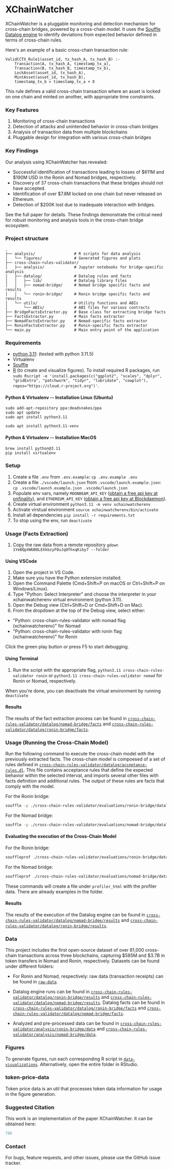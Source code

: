 # XChainWatcher

XChainWatcher is a pluggable monitoring and detection mechanism for cross-chain bridges, powered by a cross-chain model. It uses the [Souffle Datalog engine](https://souffle-lang.github.io/) to identify deviations from expected behavior defined in terms of cross-chain rules.

Here's an example of a basic cross-chain transaction rule:
```
ValidCCTX_Rule1(asset_id, tx_hash_A, tx_hash_B) :-
    Transaction(A, tx_hash_A, timestamp_tx_a),
    Transaction(B, tx_hash_B, timestamp_tx_b),
    LockAsset(asset_id, tx_hash_A),
    MintAsset(asset_id, tx_hash_B),
    timestamp_tx_b > timestamp_tx_a + δ
```

This rule defines a valid cross-chain transaction where an asset is locked on one chain and minted on another, with appropriate time constraints.

### Key Features
1. Monitoring of cross-chain transactions
2. Detection of attacks and unintended behavior in cross-chain bridges
3. Analysis of transaction data from multiple blockchains
4. Pluggable design for integration with various cross-chain bridges

### Key Findings
Our analysis using XChainWatcher has revealed:

* Successful identification of transactions leading to losses of $611M and $190M USD in the Ronin and Nomad bridges, respectively.
* Discovery of 37 cross-chain transactions that these bridges should not have accepted.
* Identification of over $7.8M locked on one chain but never released on Ethereum. 
* Detection of $200K lost due to inadequate interaction with bridges.

See the full paper for details. These findings demonstrate the critical need for robust monitoring and analysis tools in the cross-chain bridge ecosystem.

### Project structure

```
.
├── analysis/                 # R scripts for data analysis
│   └── figures/              # Generated figures and plots
├── cross-chain-rules-validator/
│   ├── analysis/             # Jupyter notebooks for bridge-specific analysis
│   ├── datalog/              # Datalog rules and facts
│   │   ├── lib/              # Datalog library files
│   │   ├── nomad-bridge/     # Nomad bridge specific facts and results
│   │   └── ronin-bridge/     # Ronin bridge specific facts and results
│   └── utils/                # Utility functions and ABIs
│       └── ABIs/             # ABI files for various contracts
├── BridgeFactsExtractor.py   # Base class for extracting bridge facts
├── FactsExtractor.py         # Main facts extractor
├── NomadFactsExtractor.py    # Nomad-specific facts extractor
├── RoninFactsExtractor.py    # Ronin-specific facts extractor
└── main.py                   # Main entry point of the application
```

### Requirements
* [python 3.11](https://www.python.org/downloads/release/python-3115/): (tested with python 3.11.5)
* Virtualenv
* [Souffle](https://souffle-lang.github.io/install)
* [R](https://cran.rstudio.com/) (to create and visualize figures). To install required R packages, run `sudo Rscript -e 'install.packages(c("ggplot2", "scales", "dplyr", "gridExtra", "patchwork", "tidyr", "lubridate", "cowplot"), repos="https://cloud.r-project.org")'`.

#### Python & Virtualenv -- Installation Linux (Ubuntu)
```
sudo add-apt-repository ppa:deadsnakes/ppa
sudo apt update
sudo apt install python3.11

sudo apt install python3.11-venv
```

#### Python & Virtualenv -- Installation MacOS
```
brew install python@3.11
pip install virtualenv
```

### Setup
1. Create a file `.env` from `.env.example`: `cp .env.example .env`
2. Create a file `./vscode/launch.json` from `.vscode/launch.example.json`: `cp .vscode/launch.example.json .vscode/launch.json`
3. Populate env vars, namely `MOONBEAM_API_KEY` ([obtain a free api key at onfinality](https://app.onfinality.io)), and `ETHEREUM_API_KEY` ([obtain a free api key at Blockdaemon](https://app.blockdaemon.com/)).
4. Create virtual environment `python3.11 -m venv xchainwatcherenv`
5. Activate virstual environment `source xchainwatcherenv/bin/activate`
6. Install all dependencies `pip install -r requirements.txt`
7. To stop using the env, run `deactivate`
 
### Usage (Facts Extraction)
1. Copy the raw data from a remote repository `gdown 1YeBQpXWUB8LEXkbzyF0uJqOfhxqKiby7 --folder`

#### Using VSCode
1. Open the project in VS Code.
2. Make sure you have the Python extension installed.
3. Open the Command Palette (Cmd+Shift+P on macOS or Ctrl+Shift+P on Windows/Linux).
4. Type "Python: Select Interpreter" and choose the interpreter in your xchainwatcherenv virtual environment (python 3.11).
5. Open the Debug view (Ctrl+Shift+D or Cmd+Shift+D on Mac).
6. From the dropdown at the top of the Debug view, select either:

* "Python: cross-chain-rules-validator with nomad flag (xchainwatcherenv)" for Nomad
* "Python: cross-chain-rules-validator with ronin flag (xchainwatcherenv)" for Ronin

Click the green play button or press F5 to start debugging.

#### Using Terminal

1. Run the script with the appropriate flag, `python3.11 cross-chain-rules-validator ronin` or `python3.11 cross-chain-rules-validator nomad` for Ronin or Nomad, respectively. 

When you're done, you can deactivate the virtual environment by running `deactivate`

#### Results
The results of the fact extraction process can be found in [`cross-chain-rules-validator/datalog/nomad-bridge/facts`](cross-chain-rules-validator/datalog/nomad-bridge/facts) and [`cross-chain-rules-validator/datalog/ronin-bridge/facts`](cross-chain-rules-validator/datalog/ronin-bridge/facts).

### Usage (Running the Cross-Chain Model)
Run the following command to execute the cross-chain model with the previously extracted facts. The cross-chain model is compoesed of a set of rules defined in [`cross-chain-rules-validator/datalog/acceptance-rules.dl`](cross-chain-rules-validator/datalog/acceptance-rules.dl). This file contains acceptance rules that define the expected behavior within the selected interval, and imports several other files with facts definition and additional rules. The output of these rules are facts that comply with the model.

For the Ronin bridge:
```bash
souffle -p ./cross-chain-rules-validator/evaluations/ronin-bridge/datalog-logs.console -F./cross-chain-rules-validator/datalog/ronin-bridge/facts/ -D./cross-chain-rules-validator/datalog/ronin-bridge/results/ ./cross-chain-rules-validator/datalog/acceptance-rules.dl
```

For the Nomad bridge:
```bash
souffle -p ./cross-chain-rules-validator/evaluations/nomad-bridge/datalog-logs.console -F./cross-chain-rules-validator/datalog/nomad-bridge/facts/ -D./cross-chain-rules-validator/datalog/nomad-bridge/results/ ./cross-chain-rules-validator/datalog/acceptance-rules.dl
```

#### Evaluating the execution of the Cross-Chain Model

For the Ronin bridge:
```bash
souffleprof ./cross-chain-rules-validator/evaluations/ronin-bridge/datalog-logs.console -j
```

For the Nomad bridge:
```bash
souffleprof ./cross-chain-rules-validator/evaluations/nomad-bridge/datalog-logs.console -j
```

These commands will create a file under `profiler_html` with the profiler data. There are already examples in the folder.

#### Results
The results of the execution of the Datalog engine can be found in [`cross-chain-rules-validator/datalog/nomad-bridge/results`](cross-chain-rules-validator/datalog/nomad-bridge/results) and [`cross-chain-rules-validator/datalog/ronin-bridge/results`](cross-chain-rules-validator/datalog/ronin-bridge/results).

### Data
This project includes the first open-source dataset of over 81,000 cross-chain transactions across three blockchains, capturing $585M and $3.7B in token transfers in Nomad and Ronin, respectively. Datasets can be found under different folders:

* For Ronin and Nomad, respectively: raw data (transaction receipts) can be found in [`raw-data`](./raw-data).

* Datalog engine runs can be found in [`cross-chain-rules-validator/datalog/ronin-bridge/results`](./cross-chain-rules-validator/datalog/ronin-bridge/results) and [`cross-chain-rules-validator/datalog/nomad-bridge/results`](./cross-chain-rules-validator/datalog/nomad-bridge/results). Datalog facts can be found in [`cross-chain-rules-validator/datalog/ronin-bridge/facts`](./cross-chain-rules-validator/datalog/ronin-bridge/facts) and [`cross-chain-rules-validator/datalog/nomad-bridge/facts`](./cross-chain-rules-validator/datalog/nomad-bridge/facts).

* Analyzed and pre-processed data can be found in [`cross-chain-rules-validator/analysis/ronin-bridge/data`](./cross-chain-rules-validator/analysis/ronin-bridge/data) and [`cross-chain-rules-validator/analysis/nomad-bridge/data`](./cross-chain-rules-validator/analysis/nomad-bridge/data).

### Figures
To generate figures, run each corresponding R script in [`data-visualizations`](./data-visualizations). Alternatively, open the entire folder in RStudio.

### token-price-data
Token price data is an util that processes token data information for usage in the figure generation.

### Suggested Citation
This work is an implementation of the paper XChainWatcher. It can be obtained here:
```bibtex
TBD
```

### Contact
For bugs, feature requests, and other issues, please use the GitHub issue tracker.
